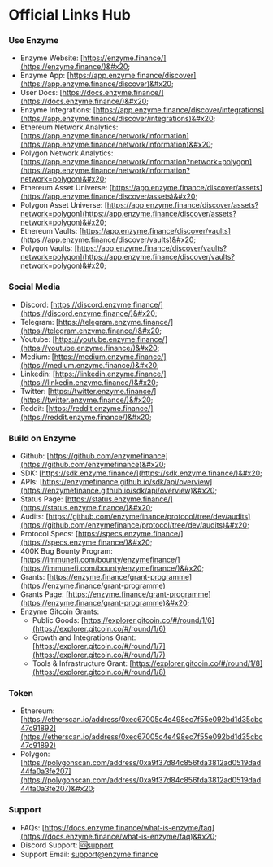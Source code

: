 # Official Links Hub

### **Use Enzyme**&#x20;

* Enzyme Website: [https://enzyme.finance/](https://enzyme.finance/)&#x20;
* Enzyme App: [https://app.enzyme.finance/discover](https://app.enzyme.finance/discover)&#x20;
* User Docs: [https://docs.enzyme.finance/](https://docs.enzyme.finance/)&#x20;
* Enzyme Integrations: [https://app.enzyme.finance/discover/integrations](https://app.enzyme.finance/discover/integrations)&#x20;
* Ethereum Network Analytics: [https://app.enzyme.finance/network/information](https://app.enzyme.finance/network/information)&#x20;
* Polygon Network Analytics: [https://app.enzyme.finance/network/information?network=polygon](https://app.enzyme.finance/network/information?network=polygon)&#x20;
* Ethereum Asset Universe: [https://app.enzyme.finance/discover/assets](https://app.enzyme.finance/discover/assets)&#x20;
* Polygon Asset Universe: [https://app.enzyme.finance/discover/assets?network=polygon](https://app.enzyme.finance/discover/assets?network=polygon)&#x20;
* Ethereum Vaults: [https://app.enzyme.finance/discover/vaults](https://app.enzyme.finance/discover/vaults)&#x20;
* Polygon Vaults: [https://app.enzyme.finance/discover/vaults?network=polygon](https://app.enzyme.finance/discover/vaults?network=polygon)&#x20;

### **Social Media**&#x20;

* Discord: [https://discord.enzyme.finance/](https://discord.enzyme.finance/)&#x20;
* Telegram: [https://telegram.enzyme.finance/](https://telegram.enzyme.finance/)&#x20;
* Youtube: [https://youtube.enzyme.finance/](https://youtube.enzyme.finance/)&#x20;
* Medium: [https://medium.enzyme.finance/](https://medium.enzyme.finance/)&#x20;
* Linkedin: [https://linkedin.enzyme.finance/](https://linkedin.enzyme.finance/)&#x20;
* Twitter: [https://twitter.enzyme.finance/](https://twitter.enzyme.finance/)&#x20;
* Reddit: [https://reddit.enzyme.finance/](https://reddit.enzyme.finance/)&#x20;

### **Build on Enzyme**&#x20;

* Github: [https://github.com/enzymefinance](https://github.com/enzymefinance)&#x20;
* SDK: [https://sdk.enzyme.finance/](https://sdk.enzyme.finance/)&#x20;
* APIs: [https://enzymefinance.github.io/sdk/api/overview](https://enzymefinance.github.io/sdk/api/overview)&#x20;
* Status Page: [https://status.enzyme.finance/](https://status.enzyme.finance/)&#x20;
* Audits: [https://github.com/enzymefinance/protocol/tree/dev/audits](https://github.com/enzymefinance/protocol/tree/dev/audits)&#x20;
* Protocol Specs: [https://specs.enzyme.finance/](https://specs.enzyme.finance/)&#x20;
* 400K Bug Bounty Program: [https://immunefi.com/bounty/enzymefinance/](https://immunefi.com/bounty/enzymefinance/)&#x20;
* Grants: [https://enzyme.finance/grant-programme](https://enzyme.finance/grant-programme)
* Grants Page: [https://enzyme.finance/grant-programme](https://enzyme.finance/grant-programme)&#x20;
* Enzyme Gitcoin Grants:
  * Public Goods: [https://explorer.gitcoin.co/#/round/1/6](https://explorer.gitcoin.co/#/round/1/6)
  * Growth and Integrations Grant: [https://explorer.gitcoin.co/#/round/1/7](https://explorer.gitcoin.co/#/round/1/7)
  * Tools & Infrastructure Grant: [https://explorer.gitcoin.co/#/round/1/8](https://explorer.gitcoin.co/#/round/1/8)

### **Token**&#x20;

* Ethereum: [https://etherscan.io/address/0xec67005c4e498ec7f55e092bd1d35cbc47c91892](https://etherscan.io/address/0xec67005c4e498ec7f55e092bd1d35cbc47c91892)
* Polygon: [https://polygonscan.com/address/0xa9f37d84c856fda3812ad0519dad44fa0a3fe207](https://polygonscan.com/address/0xa9f37d84c856fda3812ad0519dad44fa0a3fe207)&#x20;

### **Support**&#x20;

* FAQs: [https://docs.enzyme.finance/what-is-enzyme/faq](https://docs.enzyme.finance/what-is-enzyme/faq)&#x20;
* Discord Support: ⁠[🆘support ](https://discord.com/channels/515208056720719872/1196434055546290246)
* Support Email: support@enzyme.finance
